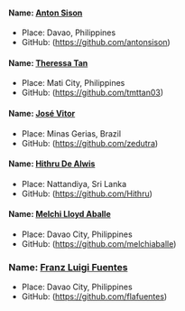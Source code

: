 #### Name: [Anton Sison](https://github.com/antonsison)

- Place: Davao, Philippines
- GitHub: (https://github.com/antonsison)

#### Name: [Theressa Tan](https://github.com/tmttan03)

- Place: Mati City, Philippines
- GitHub: (https://github.com/tmttan03)

#### Name: [José Vitor](https://github.com/zedutra)

- Place: Minas Gerias, Brazil
- GitHub: (https://github.com/zedutra)

#### Name: [Hithru De Alwis](https://github.com/Hithru)

- Place: Nattandiya, Sri Lanka
- GitHub: (https://github.com/Hithru)

#### Name: [Melchi Lloyd Aballe](https://github.com/melchiaballe)

- Place: Davao City, Philippines
- GitHub: (https://github.com/melchiaballe)

### Name: [Franz Luigi Fuentes](https://github.com/flafuentes)

- Place: Davao City, Philippines
- GitHub: (https://github.com/flafuentes)
